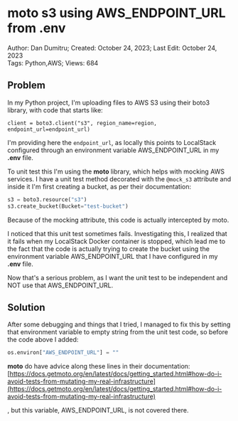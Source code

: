 # moto s3 using AWS_ENDPOINT_URL from .env

Author: Dan Dumitru; Created: October 24, 2023; Last Edit: October 24, 2023  
Tags: Python,AWS; Views: 684

## Problem

In my Python project, I'm uploading files to AWS S3 using their boto3 library, with code that starts like:

    client = boto3.client("s3", region_name=region, endpoint_url=endpoint_url)

I'm providing here the `endpoint_url`, as locally this points to LocalStack configured through an environment variable AWS_ENDPOINT_URL in my **.env** file.

To unit test this I'm using the **moto** library, which helps with mocking AWS services. I have a unit test method decorated with the `@mock_s3` attribute and inside it I'm first creating a bucket, as per their documentation:

```py
s3 = boto3.resource("s3")
s3.create_bucket(Bucket="test-bucket")
```

Because of the mocking attribute, this code is actually intercepted by moto.

I noticed that this unit test sometimes fails. Investigating this, I realized that it fails when my LocalStack Docker container is stopped, which lead me to the fact that the code is actually trying to create the bucket using the environment variable AWS_ENDPOINT_URL that I have configured in my **.env** file.

Now that's a serious problem, as I want the unit test to be independent and NOT use that AWS_ENDPOINT_URL.

## Solution

After some debugging and things that I tried, I managed to fix this by setting that environment variable to empty string from the unit test code, so before the code above I added:

```py
os.environ["AWS_ENDPOINT_URL"] = ""
```

**moto** do have advice along these lines in their documentation: [https://docs.getmoto.org/en/latest/docs/getting_started.html#how-do-i-avoid-tests-from-mutating-my-real-infrastructure](https://docs.getmoto.org/en/latest/docs/getting_started.html#how-do-i-avoid-tests-from-mutating-my-real-infrastructure)

, but this variable, AWS_ENDPOINT_URL, is not covered there.
